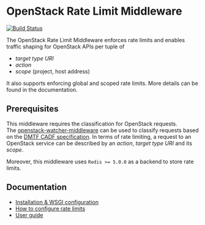 OpenStack Rate Limit Middleware
===============================

[![Build Status](https://travis-ci.org/sapcc/openstack-rate-limit-middleware.svg?branch=master)](https://travis-ci.org/sapcc/openstack-rate-limit-middleware)

The OpenStack Rate Limit Middleware enforces rate limits and enables traffic shaping for OpenStack APIs per tuple of
- *target type URI*
- *action*
- *scope* (project, host address)

It also supports enforcing global and scoped rate limits.
More details can be found in the documentation.

## Prerequisites

This middleware requires the classification for OpenStack requests.  
The [openstack-watcher-middleware](https://github.com/sapcc/openstack-watcher-middleware) can be used to classify requests
based on the [DMTF CADF specification](https://www.dmtf.org/standards/cadf).
In terms of rate limiting, a request to an OpenStack service can be described by an *action*, *target type URI* and its *scope*.

Moreover, this middleware uses `Redis >= 5.0.0` as a backend to store rate limits.

## Documentation

- [Installation & WSGI configuration](./docs/install.md)
- [How to configure rate limits](./docs/configure.md)
- [User guide](./docs/user)
